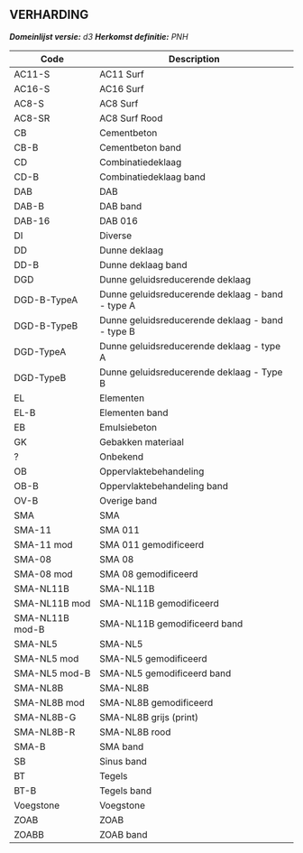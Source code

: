 ## VERHARDING

*__Domeinlijst versie:__ d3*
*__Herkomst definitie:__ PNH*

|__Code__ |__Description__	|
|	---	|	---	|
| AC11-S | AC11 Surf |
| AC16-S | AC16 Surf |
| AC8-S | AC8 Surf |
| AC8-SR | AC8 Surf Rood |
| CB | Cementbeton |
| CB-B | Cementbeton band |
| CD | Combinatiedeklaag |
| CD-B | Combinatiedeklaag band |
| DAB | DAB |
| DAB-B | DAB band |
| DAB-16 | DAB 016 |
| DI | Diverse |
| DD | Dunne deklaag |
| DD-B | Dunne deklaag band |
| DGD | Dunne geluidsreducerende deklaag |
| DGD-B-TypeA | Dunne geluidsreducerende deklaag - band - type A |
| DGD-B-TypeB | Dunne geluidsreducerende deklaag - band - type B |
| DGD-TypeA | Dunne geluidsreducerende deklaag - type A |
| DGD-TypeB | Dunne geluidsreducerende deklaag - Type B |
| EL | Elementen |
| EL-B | Elementen band |
| EB | Emulsiebeton |
| GK | Gebakken materiaal |
| ? | Onbekend |
| OB | Oppervlaktebehandeling |
| OB-B | Oppervlaktebehandeling band |
| OV-B | Overige band |
| SMA | SMA |
| SMA-11 | SMA 011 |
| SMA-11 mod | SMA 011 gemodificeerd |
| SMA-08 | SMA 08 |
| SMA-08 mod | SMA 08 gemodificeerd |
| SMA-NL11B | SMA-NL11B |
| SMA-NL11B mod | SMA-NL11B gemodificeerd |
| SMA-NL11B mod-B | SMA-NL11B gemodificeerd band |
| SMA-NL5 | SMA-NL5 |
| SMA-NL5 mod | SMA-NL5 gemodificeerd |
| SMA-NL5 mod-B | SMA-NL5 gemodificeerd band |
| SMA-NL8B | SMA-NL8B |
| SMA-NL8B mod | SMA-NL8B gemodificeerd |
| SMA-NL8B-G | SMA-NL8B grijs (print) |
| SMA-NL8B-R | SMA-NL8B rood |
| SMA-B | SMA band |
| SB | Sinus band |
| BT | Tegels |
| BT-B | Tegels band |
| Voegstone | Voegstone |
| ZOAB | ZOAB |
| ZOABB | ZOAB band |
